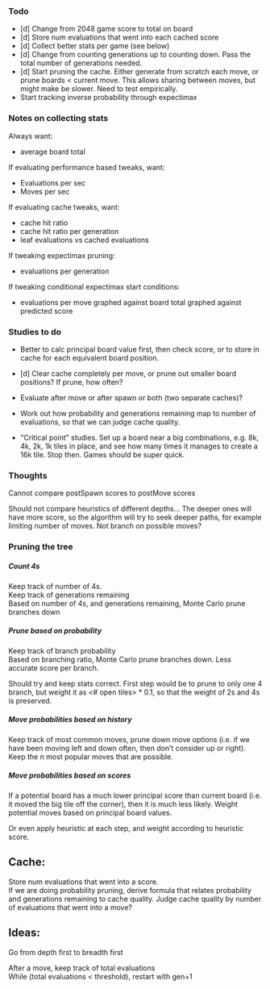 ### Todo
 * [d] Change from 2048 game score to total on board
 * [d] Store num evaluations that went into each cached score
 * [d] Collect better stats per game (see below)
 * [d] Change from counting generations up to counting down. Pass the total number of generations needed.
 * [d] Start pruning the cache. Either generate from scratch each move, or prune boards < current move. This allows sharing between moves, but might make be slower. Need to test empirically.
 * Start tracking inverse probability through expectimax
 
### Notes on collecting stats
Always want: 
 * average board total
 
If evaluating performance based tweaks, want:
 * Evaluations per sec
 * Moves per sec
 
If evaluating cache tweaks, want:
 * cache hit ratio
 * cache hit ratio per generation
 * leaf evaluations vs cached evaluations
 
If tweaking expectimax pruning:
 * evaluations per generation

If tweaking conditional expectimax start conditions:
 * evaluations per move graphed against board total graphed against predicted score
  
 

### Studies to do
 * Better to calc principal board value first, then check score, or to store in cache for each equivalent board position.

 * [d] Clear cache completely per move, or prune out smaller board positions? If prune, how often?

 * Evaluate after move or after spawn or both (two separate caches)?

 * Work out how probability and generations remaining map to number of evaluations, so that we can judge cache quality.

 * "Critical point" studies. Set up a board near a big combinations, e.g. 8k, 4k, 2k, 1k tiles in place, and see how many times it manages to create a 16k tile. Stop then. Games should be super quick.


### Thoughts

Cannot compare postSpawn scores to postMove scores

Should not compare heuristics of different depths... The deeper ones will have more score, so the algorithm will try to seek deeper paths, for example limiting number of moves. Not branch on possible moves?

### Pruning the tree
##### Count 4s
Keep track of number of 4s.  
Keep track of generations remaining  
Based on number of 4s, and generations remaining, Monte Carlo prune branches down


##### Prune based on probability
Keep track of branch probability   
Based on branching ratio, Monte Carlo prune branches down. Less accurate score per branch.

Should try and keep stats correct. First step would be to prune to only one 4 branch, but weight it as <# open tiles> * 0.1, so that the weight of 2s and 4s is preserved.

##### Move probabilities based on history
Keep track of most common moves, prune down move options (i.e. if we have been moving left and down often, then don’t consider up or right). Keep the n most popular moves that are possible.

##### Move probabilities based on scores
If a potential board has a much lower principal score than current board (i.e. it moved the big tile off the corner), then it is much less likely. Weight potential moves based on principal board values.

Or even apply heuristic at each step, and weight according to heuristic score.

## Cache:
Store num evaluations that went into a score.  
If we are doing probability pruning, derive formula that relates probability and generations remaining to cache quality. Judge cache quality by number of evaluations that went into a move?

## Ideas:
Go from depth first to breadth first


After a move, keep track of total evaluations  
While (total evaluations < threshold), restart with gen+1
